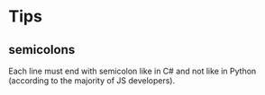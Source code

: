 # Tips

## semicolons

Each line must end with semicolon like in C# and not like in Python (according to the majority of JS developers).


